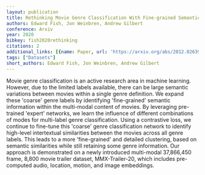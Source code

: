 ```yaml
---
layout: publication
title: Rethinking Movie Genre Classification With Fine-grained Semantic Clustering
authors: Edward Fish, Jon Weinbren, Andrew Gilbert
conference: Arxiv
year: 2020
bibkey: fish2020rethinking
citations: 2
additional_links: [{name: Paper, url: 'https://arxiv.org/abs/2012.02639'}]
tags: ["Datasets"]
short_authors: Edward Fish, Jon Weinbren, Andrew Gilbert
---
```

Movie genre classification is an active research area in machine learning.
However, due to the limited labels available, there can be large semantic
variations between movies within a single genre definition. We expand these
'coarse' genre labels by identifying 'fine-grained' semantic information within
the multi-modal content of movies. By leveraging pre-trained 'expert' networks,
we learn the influence of different combinations of modes for multi-label genre
classification. Using a contrastive loss, we continue to fine-tune this
'coarse' genre classification network to identify high-level intertextual
similarities between the movies across all genre labels. This leads to a more
'fine-grained' and detailed clustering, based on semantic similarities while
still retaining some genre information. Our approach is demonstrated on a newly
introduced multi-modal 37,866,450 frame, 8,800 movie trailer dataset,
MMX-Trailer-20, which includes pre-computed audio, location, motion, and image
embeddings.